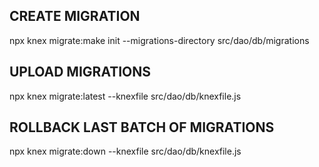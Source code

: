 ## CREATE MIGRATION

npx knex migrate:make init --migrations-directory src/dao/db/migrations

## UPLOAD MIGRATIONS

npx knex migrate:latest --knexfile src/dao/db/knexfile.js

## ROLLBACK LAST BATCH OF MIGRATIONS

npx knex migrate:down --knexfile src/dao/db/knexfile.js
